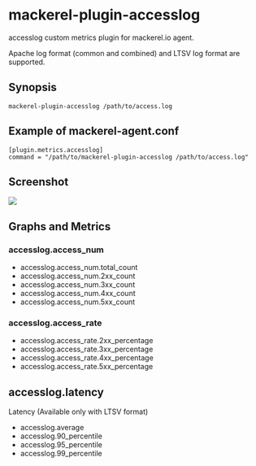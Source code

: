 mackerel-plugin-accesslog
=====================

accesslog custom metrics plugin for mackerel.io agent.

Apache log format (common and combined) and LTSV log format are supported.

## Synopsis

```shell
mackerel-plugin-accesslog /path/to/access.log
```

## Example of mackerel-agent.conf

```
[plugin.metrics.accesslog]
command = "/path/to/mackerel-plugin-accesslog /path/to/access.log"
```

## Screenshot

![](/mackerelio/mackerel-agent-plugins/blob/master/mackerel-plugin-accesslog/_sample/graphs-screenshot.png?raw=true)

## Graphs and Metrics

### accesslog.access_num

- accesslog.access_num.total_count
- accesslog.access_num.2xx_count
- accesslog.access_num.3xx_count
- accesslog.access_num.4xx_count
- accesslog.access_num.5xx_count

### accesslog.access_rate

- accesslog.access_rate.2xx_percentage
- accesslog.access_rate.3xx_percentage
- accesslog.access_rate.4xx_percentage
- accesslog.access_rate.5xx_percentage

## accesslog.latency

Latency (Available only with LTSV format)

- accesslog.average
- accesslog.90_percentile
- accesslog.95_percentile
- accesslog.99_percentile
